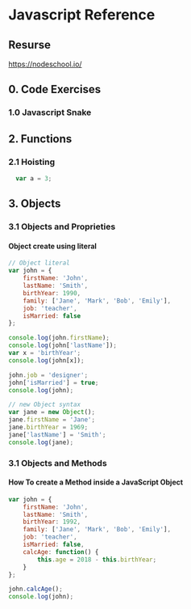 # Javascript Reference
## Resurse
https://nodeschool.io/
## 0. Code Exercises
### 1.0 Javascript Snake
## 2. Functions
### 2.1 Hoisting
```javascript
  var a = 3;
```
## 3. Objects

### 3.1 Objects and Proprieties
#### Object create using literal
```javascript
// Object literal
var john = {
    firstName: 'John',
    lastName: 'Smith',
    birthYear: 1990,
    family: ['Jane', 'Mark', 'Bob', 'Emily'],
    job: 'teacher',
    isMarried: false
};

console.log(john.firstName);
console.log(john['lastName']);
var x = 'birthYear';
console.log(john[x]);

john.job = 'designer';
john['isMarried'] = true;
console.log(john);
```

```javascript
// new Object syntax
var jane = new Object();
jane.firstName = 'Jane';
jane.birthYear = 1969;
jane['lastName'] = 'Smith';
console.log(jane);
```

### 3.1 Objects and Methods
#### How To create a Method inside a JavaScript Object
```javascript
var john = {
    firstName: 'John',
    lastName: 'Smith',
    birthYear: 1992,
    family: ['Jane', 'Mark', 'Bob', 'Emily'],
    job: 'teacher',
    isMarried: false,
    calcAge: function() {
        this.age = 2018 - this.birthYear;
    }
};

john.calcAge();
console.log(john);
```

